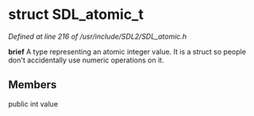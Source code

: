 # struct SDL_atomic_t

*Defined at line 216 of /usr/include/SDL2/SDL_atomic.h*



**brief** A type representing an atomic integer value.  It is a struct        so people don't accidentally use numeric operations on it.



## Members

public int value



